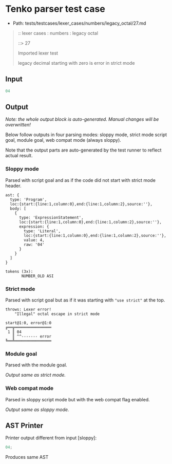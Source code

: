# Tenko parser test case

- Path: tests/testcases/lexer_cases/numbers/legacy_octal/27.md

> :: lexer cases : numbers : legacy octal
>
> ::> 27
>
> Imported lexer test
>
> legacy decimal starting with zero is error in strict mode

## Input

`````js
04
`````

## Output

_Note: the whole output block is auto-generated. Manual changes will be overwritten!_

Below follow outputs in four parsing modes: sloppy mode, strict mode script goal, module goal, web compat mode (always sloppy).

Note that the output parts are auto-generated by the test runner to reflect actual result.

### Sloppy mode

Parsed with script goal and as if the code did not start with strict mode header.

`````
ast: {
  type: 'Program',
  loc:{start:{line:1,column:0},end:{line:1,column:2},source:''},
  body: [
    {
      type: 'ExpressionStatement',
      loc:{start:{line:1,column:0},end:{line:1,column:2},source:''},
      expression: {
        type: 'Literal',
        loc:{start:{line:1,column:0},end:{line:1,column:2},source:''},
        value: 4,
        raw: '04'
      }
    }
  ]
}

tokens (3x):
       NUMBER_OLD ASI
`````

### Strict mode

Parsed with script goal but as if it was starting with `"use strict"` at the top.

`````
throws: Lexer error!
    "Illegal" octal escape in strict mode

start@1:0, error@1:0
╔══╦════════════════
 1 ║ 04
   ║ ^^------- error
╚══╩════════════════

`````


### Module goal

Parsed with the module goal.

_Output same as strict mode._

### Web compat mode

Parsed in sloppy script mode but with the web compat flag enabled.

_Output same as sloppy mode._

## AST Printer

Printer output different from input [sloppy]:

````js
04;
````

Produces same AST
